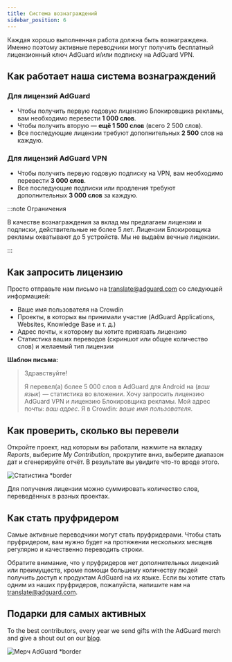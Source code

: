 ```yaml
---
title: Система вознаграждений
sidebar_position: 6
---
```


Каждая хорошо выполненная работа должна быть вознаграждена. Именно поэтому активные переводчики могут получить бесплатный лицензионный ключ AdGuard и/или подписку на AdGuard VPN.

## Как работает наша система вознаграждений

### Для лицензий AdGuard

- Чтобы получить первую годовую лицензию Блокировщика рекламы, вам необходимо перевести **1 000 слов**.
- Чтобы получить вторую — **ещё 1 500 слов** (всего 2 500 слов).
- Все последующие лицензии требуют дополнительных **2 500** слов на каждую.

### Для лицензий AdGuard VPN

- Чтобы получить первую годовую подписку на VPN, вам необходимо перевести **3 000 слов**.
- Все последующие подписки или продления требуют дополнительных **3 000 слов** за каждую.

:::note Ограничения

В качестве вознаграждения за вклад мы предлагаем лицензии и подписки, действительные не более 5 лет. Лицензии Блокировщика рекламы охватывают до 5 устройств. Мы не выдаём вечные лицензии.

:::

## Как запросить лицензию

Просто отправьте нам письмо на [translate@adguard.com](mailto:translate@adguard.com) со следующей информацией:

- Ваше имя пользователя на Crowdin
- Проекты, в которых вы принимали участие (AdGuard Applications, Websites, Knowledge Base и т. д.)
- Адрес почты, к которому вы хотите привязать лицензию
- Статистика ваших переводов (скриншот или общее количество слов) и желаемый тип лицензии

**Шаблон письма:**

> Здравствуйте!
> 
> Я перевел(а) более 5 000 слов в AdGuard для Android на (*ваш язык*) — статистика во вложении. Хочу запросить лицензию AdGuard VPN и лицензию Блокировщика рекламы. Мой адрес почты: *ваш адрес*. Я в Crowdin: *ваше имя пользователя*.

## Как проверить, сколько вы перевели

Откройте проект, над которым вы работали, нажмите на вкладку *Reports*, выберите *My Contribution*, прокрутите вниз, выберите диапазон дат и сгенерируйте отчёт. В результате вы увидите что-то вроде этого.

![Статистика *border](https://cdn.adtidy.org/content/kb/ad_blocker/miscellaneous/adguard_translations/statistics.png)

Для получения лицензии можно суммировать количество слов, переведённых в разных проектах.

## Как стать пруфридером

Самые активные переводчики могут стать пруфридерами. Чтобы стать пруфридером, вам нужно будет на протяжении нескольких месяцев регулярно и качественно переводить строки.

Обратите внимание, что у пруфридеров нет дополнительных лицензий или преимуществ, кроме помощи большему количеству людей получить доступ к продуктам AdGuard на их языке. Если вы хотите стать одним из наших пруфридеров, пожалуйста, напишите нам на [translate@adguard.com](mailto:translate@adguard.com).

## Подарки для самых активных

To the best contributors, every year we send gifts with the AdGuard merch and give a shout out on our [blog](https://adguard.com/en/blog/best-contributors-2024.html).

![Мерч AdGuard *border](https://cdn.adguard.com/public/Adguard/Blog/presents.png)
